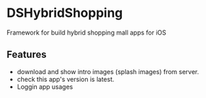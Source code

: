 # DSHybridShopping
Framework for build hybrid shopping mall apps for iOS

## Features
* download and show intro images (splash images) from server.
* check this app's version is latest.
* Loggin app usages
